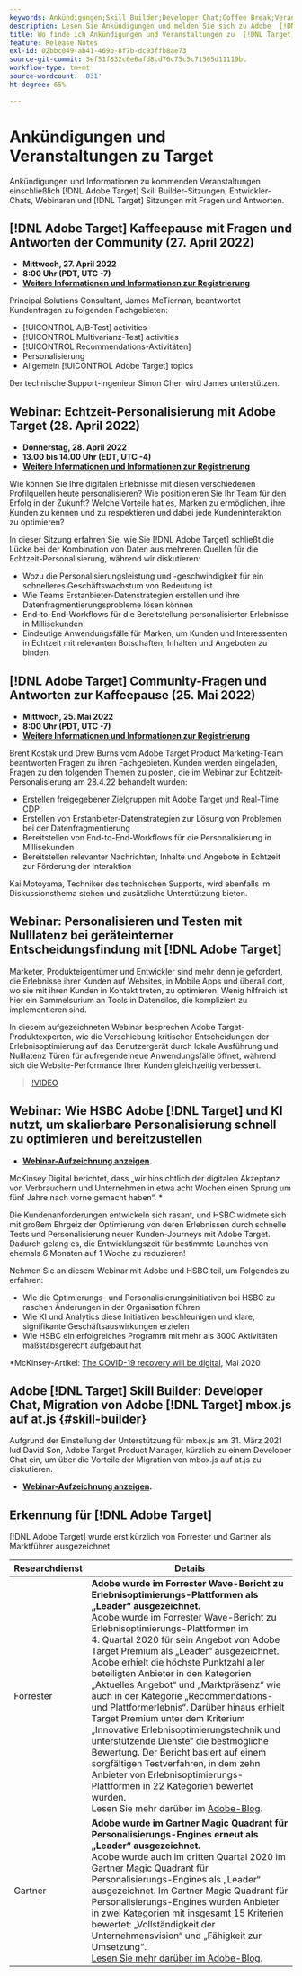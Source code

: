 ```yaml
---
keywords: Ankündigungen;Skill Builder;Developer Chat;Coffee Break;Veranstaltungen;Forrester;Gartner;Webinar
description: Lesen Sie Ankündigungen und melden Sie sich zu Adobe  [!DNL Target] -Veranstaltungen wie Skill Builder-Sitzungen, Chats für Entwickler und Produkt-Manager, Webinare und mehr an.
title: Wo finde ich Ankündigungen und Veranstaltungen zu  [!DNL Target] ?
feature: Release Notes
exl-id: 02bbc049-ab41-469b-8f7b-dc93ffb8ae73
source-git-commit: 3ef51f832c6e6afd8cd76c75c5c71505d11119bc
workflow-type: tm+mt
source-wordcount: '831'
ht-degree: 65%

---
```


# Ankündigungen und Veranstaltungen zu Target

Ankündigungen und Informationen zu kommenden Veranstaltungen einschließlich [!DNL Adobe Target] Skill Builder-Sitzungen, Entwickler-Chats, Webinaren und [!DNL Target] Sitzungen mit Fragen und Antworten.

## [!DNL Adobe Target] Kaffeepause mit Fragen und Antworten der Community (27. April 2022)

* **Mittwoch, 27. April 2022**
* **8:00 Uhr (PDT, UTC -7)**
* **[Weitere Informationen und Informationen zur Registrierung](https://adobe.ly/371Uny2)**

Principal Solutions Consultant, James McTiernan, beantwortet Kundenfragen zu folgenden Fachgebieten:

* [!UICONTROL A/B-Test] activities
* [!UICONTROL Multivarianz-Test] activities
* [!UICONTROL Recommendations-Aktivitäten]
* Personalisierung
* Allgemein [!UICONTROL Adobe Target] topics

Der technische Support-Ingenieur Simon Chen wird James unterstützen.

## Webinar: Echtzeit-Personalisierung mit Adobe Target (28. April 2022)

* **Donnerstag, 28. April 2022**
* **13.00 bis 14.00 Uhr (EDT, UTC -4)**
* **[Weitere Informationen und Informationen zur Registrierung](https://real-time.dxfieldmarketing.adobeevents.com/)**

Wie können Sie Ihre digitalen Erlebnisse mit diesen verschiedenen Profilquellen heute personalisieren? Wie positionieren Sie Ihr Team für den Erfolg in der Zukunft? Welche Vorteile hat es, Marken zu ermöglichen, ihre Kunden zu kennen und zu respektieren und dabei jede Kundeninteraktion zu optimieren?

In dieser Sitzung erfahren Sie, wie Sie [!DNL Adobe Target] schließt die Lücke bei der Kombination von Daten aus mehreren Quellen für die Echtzeit-Personalisierung, während wir diskutieren:

* Wozu die Personalisierungsleistung und -geschwindigkeit für ein schnelleres Geschäftswachstum von Bedeutung ist
* Wie Teams Erstanbieter-Datenstrategien erstellen und ihre Datenfragmentierungsprobleme lösen können
* End-to-End-Workflows für die Bereitstellung personalisierter Erlebnisse in Millisekunden
* Eindeutige Anwendungsfälle für Marken, um Kunden und Interessenten in Echtzeit mit relevanten Botschaften, Inhalten und Angeboten zu binden.

## [!DNL Adobe Target] Community-Fragen und Antworten zur Kaffeepause (25. Mai 2022)

* **Mittwoch, 25. Mai 2022**
* **8:00 Uhr (PDT, UTC -7)**
* **[Weitere Informationen und Informationen zur Registrierung](https://adobe.ly/3LbOj4G)**

Brent Kostak und Drew Burns vom Adobe Target Product Marketing-Team beantworten Fragen zu ihren Fachgebieten. Kunden werden eingeladen, Fragen zu den folgenden Themen zu posten, die im Webinar zur Echtzeit-Personalisierung am 28.4.22 behandelt wurden:

* Erstellen freigegebener Zielgruppen mit Adobe Target und Real-Time CDP
* Erstellen von Erstanbieter-Datenstrategien zur Lösung von Problemen bei der Datenfragmentierung
* Bereitstellen von End-to-End-Workflows für die Personalisierung in Millisekunden
* Bereitstellen relevanter Nachrichten, Inhalte und Angebote in Echtzeit zur Förderung der Interaktion

Kai Motoyama, Techniker des technischen Supports, wird ebenfalls im Diskussionsthema stehen und zusätzliche Unterstützung bieten.

## Webinar: Personalisieren und Testen mit Nulllatenz bei geräteinterner Entscheidungsfindung mit [!DNL Adobe Target]

Marketer, Produkteigentümer und Entwickler sind mehr denn je gefordert, die Erlebnisse ihrer Kunden auf Websites, in Mobile Apps und überall dort, wo sie mit ihren Kunden in Kontakt treten, zu optimieren. Wenig hilfreich ist hier ein Sammelsurium an Tools in Datensilos, die kompliziert zu implementieren sind.

In diesem aufgezeichneten Webinar besprechen Adobe Target-Produktexperten, wie die Verschiebung kritischer Entscheidungen der Erlebnisoptimierung auf das Benutzergerät durch lokale Ausführung und Nulllatenz Türen für aufregende neue Anwendungsfälle öffnet, während sich die Website-Performance Ihrer Kunden gleichzeitig verbessert.

>[!VIDEO](https://video.tv.adobe.com/v/328148)

## Webinar: Wie HSBC Adobe [!DNL Target] und KI nutzt, um skalierbare Personalisierung schnell zu optimieren und bereitzustellen

* **[Webinar-Aufzeichnung anzeigen](https://seminars.adobeconnect.com/ps4ozlg7qfdy/?proto=true).**

McKinsey Digital berichtet, dass „wir hinsichtlich der digitalen Akzeptanz von Verbrauchern und Unternehmen in etwa acht Wochen einen Sprung um fünf Jahre nach vorne gemacht haben“. *

Die Kundenanforderungen entwickeln sich rasant, und HSBC widmete sich mit großem Ehrgeiz der Optimierung von deren Erlebnissen durch schnelle Tests und Personalisierung neuer Kunden-Journeys mit Adobe Target. Dadurch gelang es, die Entwicklungszeit für bestimmte Launches von ehemals 6 Monaten auf 1 Woche zu reduzieren!

Nehmen Sie an diesem Webinar mit Adobe und HSBC teil, um Folgendes zu erfahren:

* Wie die Optimierungs- und Personalisierungsinitiativen bei HSBC zu raschen Änderungen in der Organisation führen
* Wie KI und Analytics diese Initiativen beschleunigen und klare, signifikante Geschäftsauswirkungen erzielen
* Wie HSBC ein erfolgreiches Programm mit mehr als 3000 Aktivitäten maßstabsgerecht aufgebaut hat

*McKinsey-Artikel: [The COVID-19 recovery will be digital](https://www.mckinsey.com/business-functions/mckinsey-digital/our-insights/the-covid-19-recovery-will-be-digital-a-plan-for-the-first-90-days#), Mai 2020

## Adobe [!DNL Target] Skill Builder: Developer Chat, Migration von Adobe [!DNL Target] mbox.js auf at.js {#skill-builder}

Aufgrund der Einstellung der Unterstützung für mbox.js am 31. März 2021 lud David Son, Adobe Target Product Manager, kürzlich zu einem Developer Chat ein, um über die Vorteile der Migration von mbox.js auf at.js zu diskutieren.

* **[Webinar-Aufzeichnung anzeigen](https://seminars.adobeconnect.com/ptdo6mfo6qn6/?proto=true).**

## Erkennung für [!DNL Adobe Target]

[!DNL Adobe Target] wurde erst kürzlich von Forrester und Gartner als Marktführer ausgezeichnet.

| Researchdienst | Details |
| --- | --- |
| Forrester | **Adobe wurde im Forrester Wave-Bericht zu Erlebnisoptimierungs-Plattformen als „Leader“ ausgezeichnet.**<br> Adobe wurde im Forrester Wave-Bericht zu Erlebnisoptimierungs-Plattformen im 4. Quartal 2020 für sein Angebot von Adobe Target Premium als „Leader“ ausgezeichnet. Adobe erhielt die höchste Punktzahl aller beteiligten Anbieter in den Kategorien „Aktuelles Angebot“ und „Marktpräsenz“ wie auch in der Kategorie „Recommendations- und Plattformerlebnis“. Darüber hinaus erhielt Target Premium unter dem Kriterium „Innovative Erlebnisoptimierungstechnik und unterstützende Dienste“ die bestmögliche Bewertung. Der Bericht basiert auf einem sorgfältigen Testverfahren, in dem zehn Anbieter von Erlebnisoptimierungs-Plattformen in 22 Kategorien bewertet wurden.<br>Lesen Sie mehr darüber im [Adobe-Blog](https://blog.adobe.com/en/2020/11/24/adobe-named-leader-in-forrester-wave-report-experience-optimization-platforms.html). |
| Gartner | **Adobe wurde im Gartner Magic Quadrant für Personalisierungs-Engines erneut als „Leader“ ausgezeichnet.**<br> Adobe wurde auch im dritten Quartal 2020 im Gartner Magic Quadrant für Personalisierungs-Engines als „Leader“ ausgezeichnet. Im Gartner Magic Quadrant für Personalisierungs-Engines wurden Anbieter in zwei Kategorien mit insgesamt 15 Kriterien bewertet: „Vollständigkeit der Unternehmensvision“ und „Fähigkeit zur Umsetzung“.<br>[Lesen Sie mehr darüber im Adobe-Blog](https://theblog.adobe.com/adobe-again-named-leader-in-gartner-magic-quadrant-for-personalization-engines/). |

